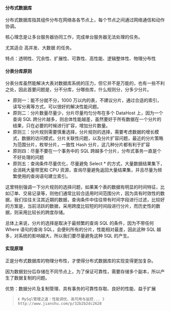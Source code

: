 #### 分布式数据库

分布式数据库指其组件分布在网络各各节点上，每个节点之间通过网络通信和动作协调。

核心理念是让多台服务器协同工作，完成单台服务器无法处理的任务。

尤其适合 高并发、大数据 的任务。

特点：透明性、冗余性、扩展性、可靠性、高性能、逻辑整体性、物理分布性

#### 分表分库原则

分表分库虽然能解决大表对数据库系统的压力，但它并不是万能的，也有一些不利之处，因此首要问题是，分不分库，分哪些库，什么规则分，分多少分片。

* 原则一：能不分就不分，1000 万以内的表，不建议分片，通过合适的索引，读写分离等方式，可以很好的解决性能问题。
* 原则二：分片数量尽量少，分片尽量均匀分布在多个 DataHost 上，因为一个查询 SQL 跨分片越多，则总体性能越差，虽然要好于所有数据在一个分片的结果，只在必要的时候进行扩容，增加分片数量。
* 原则三：分片规则需要慎重选择，分片规则的选择，需要考虑数据的增长模式，数据的访问模式，分片关联性问题，以及分片扩容问题，最近的分片策略为范围分片，枚举分片，一致性 Hash 分片，这几种分片都有利于扩容
* 原则四：尽量不要在一个事务中的 SQL 跨越多个分片，分布式事务一直是个不好处理的问题
* 原则五：查询条件尽量优化，尽量避免 Select \* 的方式，大量数据结果集下，会消耗大量带宽和 CPU 资源，查询尽量避免返回大量结果集，并且尽量为频繁使用的查询语句建立索引。

这里特别强调一下分片规则的选择问题，如果某个表的数据有明显的时间特征，比如订单、交易记录等，则他们通常比较合适用时间范围分片，因为具有时效性的数据，我们往往关注其近期的数据，查询条件中往往带有时间字段进行过滤，比较好的方案是，当前活跃的数据，采用跨度比较短的时间段进行分片，而历史性的数据，则采用比较长的跨度存储。

总体上来说，分片的选择是取决于最频繁的查询 SQL 的条件，因为不带任何 Where 语句的查询 SQL，会便利所有的分片，性能相对最差，因此这种 SQL 越多，对系统的影响越大，所以我们要尽量避免这种 SQL 的产生。

#### 实现原理

正是分布式数据库的物理分布性，才使得分布式数据库的实现变得更加复杂。

因为数据划分后存储在不同节点上，为了保证可靠性，需要存储多个副本，所以产生了数据复制的问题。

优势：数据分片及复制管理、具有事务的可靠性存取、良好的性能、益于扩展

> ```
> 《 MySql管理之道：性能调优、高可用与监控... 》
> http://www.jianshu.com/p/32b2b2dc2628
> ```



